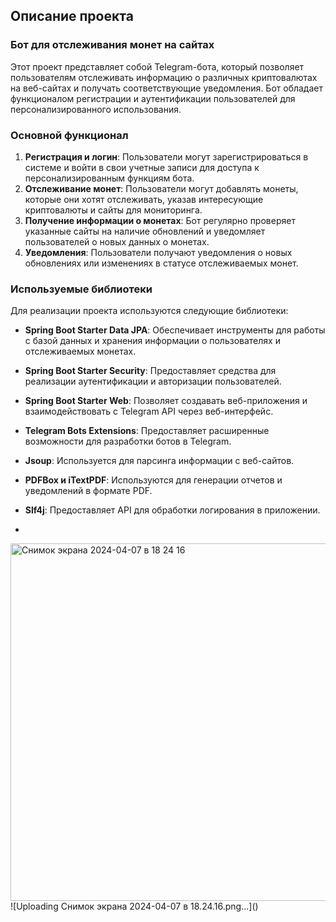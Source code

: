 ## Описание проекта

### Бот для отслеживания монет на сайтах

Этот проект представляет собой Telegram-бота, который позволяет пользователям отслеживать информацию о различных криптовалютах на веб-сайтах и получать соответствующие уведомления. Бот обладает функционалом регистрации и аутентификации пользователей для персонализированного использования.

### Основной функционал

1. **Регистрация и логин**: Пользователи могут зарегистрироваться в системе и войти в свои учетные записи для доступа к персонализированным функциям бота.
2. **Отслеживание монет**: Пользователи могут добавлять монеты, которые они хотят отслеживать, указав интересующие криптовалюты и сайты для мониторинга.
3. **Получение информации о монетах**: Бот регулярно проверяет указанные сайты на наличие обновлений и уведомляет пользователей о новых данных о монетах.
4. **Уведомления**: Пользователи получают уведомления о новых обновлениях или изменениях в статусе отслеживаемых монет.

### Используемые библиотеки

Для реализации проекта используются следующие библиотеки:

- **Spring Boot Starter Data JPA**: Обеспечивает инструменты для работы с базой данных и хранения информации о пользователях и отслеживаемых монетах.
- **Spring Boot Starter Security**: Предоставляет средства для реализации аутентификации и авторизации пользователей.
- **Spring Boot Starter Web**: Позволяет создавать веб-приложения и взаимодействовать с Telegram API через веб-интерфейс.

- **Telegram Bots Extensions**: Предоставляет расширенные возможности для разработки ботов в Telegram.
- **Jsoup**: Используется для парсинга информации с веб-сайтов.
- **PDFBox и iTextPDF**: Используются для генерации отчетов и уведомлений в формате PDF.
- **Slf4j**: Предоставляет API для обработки логирования в приложении.
- 
<img width="572" alt="Снимок экрана 2024-04-07 в 18 24 16" src="https://github.com/DBerdnikovO/TelegramBot/assets/95565575/81a20992-1ee6-475f-a9a5-d752bda790b5">
![Uploading Снимок экрана 2024-04-07 в 18.24.16.png…]()
